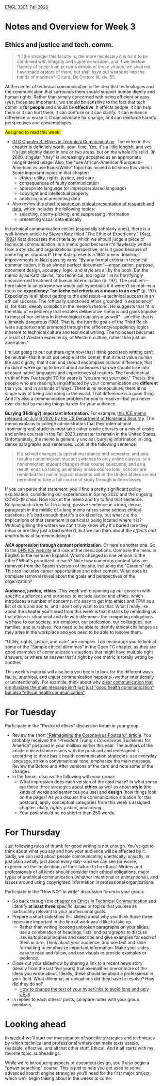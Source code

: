 [ENGL 3301, Fall 2020](calendar.html)

# Notes and Overview for Week 3

## Ethics and justice and tech. comm.

> "[T]he stronger this faculty is, the more necessary it is for it to be combined with integrity and supreme wisdom, and if we bestow fluency of speech on persons devoid of those virtues, we shall not have made orators of them, but shall have put weapons into the hands of madmen"-Cicero, De Oratore III: xiv. 55.


At the center of technical communication is the idea that technologies and the communication that surrounds them should support human dignity and human rights. Rather than simply concerned with being efficient or easy (yes, those are important), we should be sensitive to the fact that tech comm is **for people** and should be **effective**. It affects people: it can help them or it can hurt them, it can confuse or it can clarify. It can enhance difference or erase it. It can advocate for change, or it can reinforce harmful perspectives and epistemologies.

<mark>Assigned to read this week:</mark>
-  [OTC Chapter 3, Ethics in Technical Communication](https://alg.manifoldapp.org/read/open-technical-communication/section/8b530f4b-5942-4071-845a-0a138601da10). The video in this chapter is definitely worth. your. time. Yes, it's a little longish, and yes it's just slightly dated in one or two areas, but on the whole it's solid. (In 2020, singular "they" is increasingly accepted as an appropriate nongendered usage. Also, the "use African-American/European-American vs use Black/White" topic has moved a bit since this video.) Some important topics in that chapter:
    - ethics: utility, rights, justice, and care
    - consequences of faulty communication
    - appropriate language (or imprecise/biased language)
    - copyright and intellectual property
    - analyzing and presenting data
- Also review [this short resource on ethical presentation of research and data](https://openoregon.pressbooks.pub/technicalwriting/chapter/9-3-typical-ethics-issues-in-technical-writing/), which includes the following topics:
    - selecting, cherry-picking, and suppressing information
    - presenting visual data ethically


In technical communication circles (especially scholarly ones), there is a well-known article by Steven Katz titled "The Ethic of Expediency." ([Katz, 1992](https://www.jstor.org/stable/378062?seq=1)) Katz discusses the criteria by which we should judge a piece of technical communication. Is a memo good because it's flawlessly written from a stylistic and organizational perspective, or is it good because of some higher standard? Then Katz presents a 1942 memo detailing improvements to Nazi gassing vans: “By any formal criteria in technical communication, it is an almost perfect document”—organization, purpose, document design, accuracy, logic, and style are all by the book. But the memo is, as Katz claims, “too technical, too logical” in its horrifyingly unconcerned treatment of human extermination (p. 197). The problem—here taken to an extreme we would call hyperbolic if it weren’t so real&mdash;is a focus on **expediency: “on technical criteria as a means to an end”** (p. 197). Expediency is all about getting to the end result--a technical success is an ethical success. The “officially sanctioned ethos grounded in expediency” is, for Katz, deeply complicit in the memo’s rhetoric. He suggests that “it is the ethic of expediency that enables deliberative rhetoric and gives impulse to most of our actions in technological capitalism as well”—an ethic that is ultimately dangerous (198). That is, the horrific goals of the Third Reich were supported and promoted through the efficiency/expediency logics inherent to technical culture and technical writing. The holocaust becomes a result of Western expediency, of Western culture, rather than just an aberration."

I'm just going to put out there right now that I think good tech writing can't be neutral--that it must put people at the center, that it must value human life and dignity, that it can and should encompass cultural difference, that no duh if we're going to be all about audiences than we should take into account native languages and experiences of readers. The fundamental truth of how I've taught TC for years is "you are not your user." That is, the people who are reading/using/affected by your communication are **different** than you, and in all kinds of ways. There is no monoculture; there is no single way of being and doing in the world. That difference is a good thing. And it's also a communication problem for you to resolve--but you never ever do that by making things harder for your audience.

**Burying (Hiding?) important information.** For example, [this ICE memo released on July 6 2020 by the US Department of Homeland Security](https://www.ice.gov/doclib/sevis/pdf/bcm2007-01.pdf). The memo explains to college administrators that their international (nonimmigrant) students must take either onsite courses or a mix of onsite and online courses in the Fall 2020 semester to remain in the United States. Unfortunately, the memo is generally unclear, burying information in long, dense paragraphs and sentences. Look at the following sentence:
> If a school changes its operational stance mid-semester, and as a result a nonimmigrant student switches to only online classes, or a nonimmigrant student changes their course selections, and as a result, ends up taking an entirely online course load, schools are reminded that nonimmigrant students within the United States are not permitted to take a full course of study through online classes

If you can parse that statement, you'll find a pretty significant policy explanation, considering our experiences in Spring 2020 and the ongoing COVID-19 crisis. Now look at the memo and try to find that sentence. Burying such a key fact in a long, passive sentence in a long, dense, paragraph in the middle of a long memo raises some serious ethical questions. It's bad enough that it's a cruel policy, but what are the implications of that statement in particular being located where it is? Without grilling the writers we can't truly know _why_ it's buried (are they mean or are they just a bad writer?), but we can think about the _effects and implications_ of someone doing it.

**AKA oppression through content prioritization.** Or here's another one. Go to the [DHS ICE website](https://www.ice.gov/) and look at the menu options. Compare the menu in English to the menu en Espa&ntilde;ol. What's changed in one version to the other? What's prioritized in each? Note how numerous content tabs are removed from the Spanish version of the site, including the "Careers" tab. This tab includes career opportunities and other content. What does its complete removal reveal about the goals and perspectives of the organization?

**Audience, justice, ethics.** This week we're opening up our concern with specific audiences and purposes to include justice and ethics, which introduces a number of concerns. It's easy to get into ethics and TPW as a list of do's and don'ts, and I don't only want to do that. What I really like about the chapter you'll read from this week is that it starts by reminding us that ethics is situational and rife with dilemmas: the competing obligations we have to our society, our employer, our profession, our colleagues, our families, and ourselves. You need to be able to identify ethical challenges as they arise in the workplace and you need to be able to resolve them.

"Utility, rights, justice, and care" are complex. I do encourage you to look at some of the "Sample ethical dilemmas" in the Open TC chapter, as they are good examples of communication situations that might have multiple right answers, or where an answer that's right by one metric is totally wrong by another.

This week's material will also help you begin to look for the different ways faulty, unethical, and unjust communication happens--wether intentionally or unintentionally. For example, think about why [clear communication that emphasizes the main message isn't just just "good health communication" but also "ethical health communication"](https://medium.com/wehearthealthliteracy/reimagining-the-coronavirus-postcard-a42bc87d698f).


# For Tuesday

Participate in the "Postcard ethics" discussion forum in your group

 - Review the short ["Reimagining the Coronavirus Postcard" article](https://medium.com/wehearthealthliteracy/reimagining-the-coronavirus-postcard-a42bc87d698f). You probably received the "President Trump's Coronavirus Guidelines for America" postcard in your mailbox earlier this year. The authors of the article noticed some issues with the postcard and redesigned it according to three basic health communication strategies: use everyday language, strike a conversational tone, emphasize the main message. Review the Before and After versions of the card and note some of the changes.
 - In the forum, discuss the following with your group:
    - What impression does each version of the card make? In what sense are those three strategies about **ethics** as well as about **style** (the kinds of words and sentences you use) and **design** (how things look on the page)? As you discuss the communication situation for this postcard, apply conceptual categories from this week's assigned chapter: *utility, rights, justice, and caring*.
    - Your post should be no shorter than 250 words.

# For Thursday
Just following rules of thumb for good writing is not enough. You've got to think about what you say and how your audience will be affected by it. Sadly, we can read about people communicating unethically, unjustly, or just plain awfully just about every day--and we can see (or worse, experience) the implications of their failure to be ethical. Writers and professionals of all kinds should consider their ethical obligations, major types of unethical communication (whether intentional or unintentional), and issues around using copyrighted information in professional organizations.

Participate in the "How NOT to write" discussion forum in your group:

  - Go back through the [chapter on Ethics in Technical Communication](https://alg.manifoldapp.org/read/open-technical-communication/section/8b530f4b-5942-4071-845a-0a138601da10) and identify **at least three** specific issues or topics that you see as particularly relevant to your professional goals.
  - Prepare a short slideshow (5+ slides) about why you think those three topics are important in the line of work you'd like to take up.
    - Rather than writing loooong unbroken paragraphs on your slides, use a combination of headings, lists, and paragraphs to discuss issues/topics/principles and describe and give examples for each of them in turn. Think about your audience, and use text and slide formatting to emphasize important information. Make your slides easy to read and follow, and use visuals to provide examples or evidence.
  - Close out your slideshow by sharing a link to a recent news story (ideally from the last five years) that exemplifies one or more of the ideas you wrote about. Ideally, these should be about a professional in your field. What dilemmas or obligations did they have to resolve? How did they do so?
    - [How to change the text of your hyperlinks to avoid long and ugly URLs](https://support.microsoft.com/en-gb/office/customize-the-text-for-a-hyperlink-63d4fdcc-bce2-41ea-9649-d8aaa900fe2f)
  - In replies to each others' posts, compare notes with your group members.

# Looking ahead

In [week 4](week-04-notes) we'll start our investigation of specific strategies and techniques by which technical and professional writers can make texts usable, readable, effective, and all that other stuff. Ethical. And it all starts with my favorite topic: subheadings.

While we're introducing aspects of document design, you'll also begin a "power searching" course. This is just to help you get used to some advanced search engine strategies you'll need for the first major project, which we'll begin talking about in the weeks to come.
